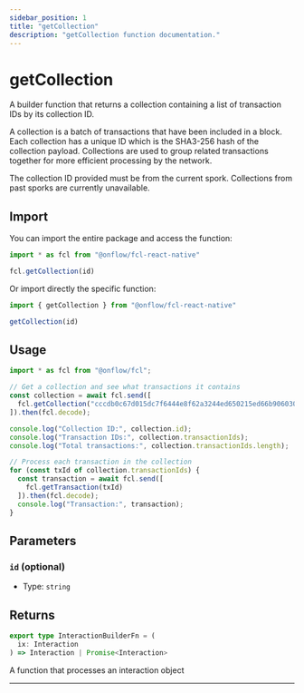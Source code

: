 ```yaml
---
sidebar_position: 1
title: "getCollection"
description: "getCollection function documentation."
---
```


<!-- THIS DOCUMENT IS AUTO-GENERATED FROM [onflow/fcl-react-native/../sdk/src/build/build-get-collection.ts](https://github.com/onflow/fcl-js/tree/master/packages/fcl-react-native/../sdk/src/build/build-get-collection.ts). DO NOT EDIT MANUALLY -->

# getCollection

A builder function that returns a collection containing a list of transaction IDs by its collection ID.

A collection is a batch of transactions that have been included in a block. Each collection has a unique ID
which is the SHA3-256 hash of the collection payload. Collections are used to group related transactions
together for more efficient processing by the network.

The collection ID provided must be from the current spork. Collections from past sporks are currently unavailable.

## Import

You can import the entire package and access the function:

```typescript
import * as fcl from "@onflow/fcl-react-native"

fcl.getCollection(id)
```

Or import directly the specific function:

```typescript
import { getCollection } from "@onflow/fcl-react-native"

getCollection(id)
```

## Usage

```typescript
import * as fcl from "@onflow/fcl";

// Get a collection and see what transactions it contains
const collection = await fcl.send([
  fcl.getCollection("cccdb0c67d015dc7f6444e8f62a3244ed650215ed66b90603006c70c5ef1f6e5")
]).then(fcl.decode);

console.log("Collection ID:", collection.id);
console.log("Transaction IDs:", collection.transactionIds);
console.log("Total transactions:", collection.transactionIds.length);

// Process each transaction in the collection
for (const txId of collection.transactionIds) {
  const transaction = await fcl.send([
    fcl.getTransaction(txId)
  ]).then(fcl.decode);
  console.log("Transaction:", transaction);
}
```

## Parameters

### `id` (optional)


- Type: `string`


## Returns

```typescript
export type InteractionBuilderFn = (
  ix: Interaction
) => Interaction | Promise<Interaction>
```


A function that processes an interaction object

---